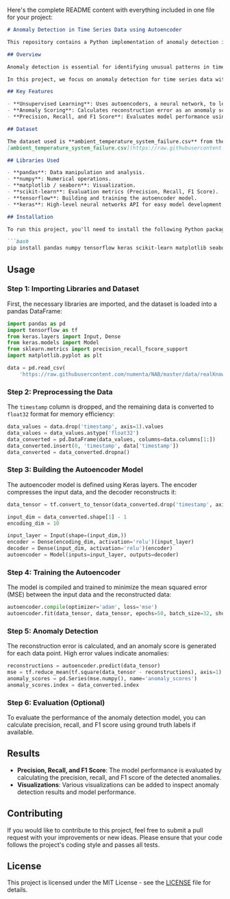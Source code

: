 Here's the complete README content with everything included in one file for your project:

```markdown
# Anomaly Detection in Time Series Data using Autoencoder

This repository contains a Python implementation of anomaly detection in time series data using an autoencoder. The autoencoder is a neural network that learns to compress and reconstruct input data, making it suitable for detecting anomalies in data sequences. The implementation uses TensorFlow, Keras, and other Python libraries for data manipulation and model evaluation.

## Overview

Anomaly detection is essential for identifying unusual patterns in time series data, which could indicate potential issues, fraud, or opportunities. This project demonstrates how to detect anomalies in time series data using an unsupervised learning technique called autoencoders.

In this project, we focus on anomaly detection for time series data with the "ambient_temperature_system_failure.csv" dataset from the Numenta Anomaly Benchmark (NAB). The goal is to identify anomalous readings related to system failure using an autoencoder model.

## Key Features

- **Unsupervised Learning**: Uses autoencoders, a neural network, to learn typical patterns and identify anomalies without labeled data.
- **Anomaly Scoring**: Calculates reconstruction error as an anomaly score, where high reconstruction errors indicate anomalies.
- **Precision, Recall, and F1 Score**: Evaluates model performance using precision, recall, and F1 scores to measure the accuracy of anomaly detection.

## Dataset

The dataset used is **ambient_temperature_system_failure.csv** from the **Numenta Anomaly Benchmark (NAB)**, which contains time series data of ambient temperature readings from a system experiencing failure. You can access the dataset at the following link:
[ambient_temperature_system_failure.csv](https://raw.githubusercontent.com/numenta/NAB/master/data/realKnownCause/ambient_temperature_system_failure.csv)

## Libraries Used

- **pandas**: Data manipulation and analysis.
- **numpy**: Numerical operations.
- **matplotlib / seaborn**: Visualization.
- **scikit-learn**: Evaluation metrics (Precision, Recall, F1 Score).
- **tensorflow**: Building and training the autoencoder model.
- **keras**: High-level neural networks API for easy model development.

## Installation

To run this project, you'll need to install the following Python packages:

```bash
pip install pandas numpy tensorflow keras scikit-learn matplotlib seaborn
```

## Usage

### Step 1: Importing Libraries and Dataset

First, the necessary libraries are imported, and the dataset is loaded into a pandas DataFrame:

```python
import pandas as pd
import tensorflow as tf
from keras.layers import Input, Dense
from keras.models import Model
from sklearn.metrics import precision_recall_fscore_support
import matplotlib.pyplot as plt

data = pd.read_csv(
    'https://raw.githubusercontent.com/numenta/NAB/master/data/realKnownCause/ambient_temperature_system_failure.csv')
```

### Step 2: Preprocessing the Data

The `timestamp` column is dropped, and the remaining data is converted to `float32` format for memory efficiency:

```python
data_values = data.drop('timestamp', axis=1).values
data_values = data_values.astype('float32')
data_converted = pd.DataFrame(data_values, columns=data.columns[1:])
data_converted.insert(0, 'timestamp', data['timestamp'])
data_converted = data_converted.dropna()
```

### Step 3: Building the Autoencoder Model

The autoencoder model is defined using Keras layers. The encoder compresses the input data, and the decoder reconstructs it:

```python
data_tensor = tf.convert_to_tensor(data_converted.drop('timestamp', axis=1).values, dtype=tf.float32)

input_dim = data_converted.shape[1] - 1
encoding_dim = 10

input_layer = Input(shape=(input_dim,))
encoder = Dense(encoding_dim, activation='relu')(input_layer)
decoder = Dense(input_dim, activation='relu')(encoder)
autoencoder = Model(inputs=input_layer, outputs=decoder)
```

### Step 4: Training the Autoencoder

The model is compiled and trained to minimize the mean squared error (MSE) between the input data and the reconstructed data:

```python
autoencoder.compile(optimizer='adam', loss='mse')
autoencoder.fit(data_tensor, data_tensor, epochs=50, batch_size=32, shuffle=True)
```

### Step 5: Anomaly Detection

The reconstruction error is calculated, and an anomaly score is generated for each data point. High error values indicate anomalies:

```python
reconstructions = autoencoder.predict(data_tensor)
mse = tf.reduce_mean(tf.square(data_tensor - reconstructions), axis=1)
anomaly_scores = pd.Series(mse.numpy(), name='anomaly_scores')
anomaly_scores.index = data_converted.index
```

### Step 6: Evaluation (Optional)

To evaluate the performance of the anomaly detection model, you can calculate precision, recall, and F1 score using ground truth labels if available.

## Results

- **Precision, Recall, and F1 Score**: The model performance is evaluated by calculating the precision, recall, and F1 score of the detected anomalies.
- **Visualizations**: Various visualizations can be added to inspect anomaly detection results and model performance.

## Contributing

If you would like to contribute to this project, feel free to submit a pull request with your improvements or new ideas. Please ensure that your code follows the project's coding style and passes all tests.

## License

This project is licensed under the MIT License - see the [LICENSE](LICENSE) file for details.
